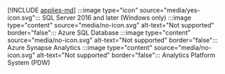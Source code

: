 [!INCLUDE [applies-md](applies-md.md)] :::image type="icon" source="media/yes-icon.svg"::: SQL Server  2016 and later (Windows only) :::image type="content" source="media/no-icon.svg" alt-text="Not supported" border="false"::: Azure SQL Database :::image type="content" source="media/no-icon.svg" alt-text="Not supported" border="false"::: Azure Synapse Analytics :::image type="content" source="media/no-icon.svg" alt-text="Not supported" border="false"::: Analytics Platform System (PDW)

